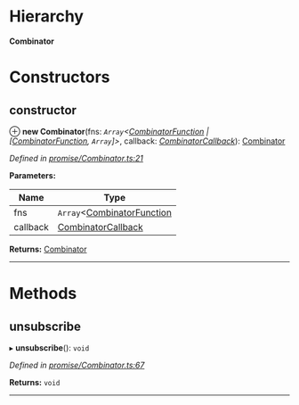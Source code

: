 

# Hierarchy

**Combinator**

# Constructors

<a id="constructor"></a>

##  constructor

⊕ **new Combinator**(fns: *`Array`<[CombinatorFunction](../modules/_promise_combinator_.md#combinatorfunction) | [[CombinatorFunction](../modules/_promise_combinator_.md#combinatorfunction), `Array`]>*, callback: *[CombinatorCallback](../modules/_promise_combinator_.md#combinatorcallback)*): [Combinator](_promise_combinator_.combinator.md)

*Defined in [promise/Combinator.ts:21](https://github.com/polkadot-js/api/blob/62723ca/packages/api/src/promise/Combinator.ts#L21)*

**Parameters:**

| Name | Type |
| ------ | ------ |
| fns | `Array`<[CombinatorFunction](../modules/_promise_combinator_.md#combinatorfunction) | [[CombinatorFunction](../modules/_promise_combinator_.md#combinatorfunction), `Array`]> |
| callback | [CombinatorCallback](../modules/_promise_combinator_.md#combinatorcallback) |

**Returns:** [Combinator](_promise_combinator_.combinator.md)

___

# Methods

<a id="unsubscribe"></a>

##  unsubscribe

▸ **unsubscribe**(): `void`

*Defined in [promise/Combinator.ts:67](https://github.com/polkadot-js/api/blob/62723ca/packages/api/src/promise/Combinator.ts#L67)*

**Returns:** `void`

___

